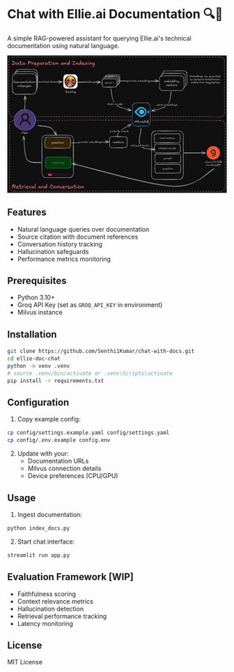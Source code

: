 # Chat with Ellie.ai Documentation 🔍🤖

A simple RAG-powered assistant for querying Ellie.ai's technical documentation using natural language.

![Project Architecture diagram](assets/imgs/ellie-rag-arch.png)

## Features
- Natural language queries over documentation
- Source citation with document references
- Conversation history tracking
- Hallucination safeguards
- Performance metrics monitoring

## Prerequisites
- Python 3.10+
- Groq API Key (set as `GROQ_API_KEY` in environment)
- Milvus instance

## Installation
```bash
git clone https://github.com/Senthi1Kumar/chat-with-docs.git
cd ellie-doc-chat
python -m venv .venv
# source .venv/bin/activate or .venv\Scripts\activate
pip install -r requirements.txt
```

## Configuration
1. Copy example config:
```bash
cp config/settings.example.yaml config/settings.yaml
cp config/.env.example config.env
```
2. Update with your:
   - Documentation URLs
   - Milvus connection details
   - Device preferences (CPU/GPU)

## Usage
1. Ingest documentation:
```bash
python index_docs.py
```
2. Start chat interface:
```bash
streamlit run app.py
```

## Evaluation Framework [WIP]
- Faithfulness scoring
- Context relevance metrics
- Hallucination detection
- Retrieval performance tracking
- Latency monitoring

## License
MIT License